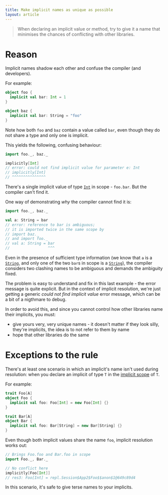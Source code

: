 ```yaml
---
title: Make implicit names as unique as possible
layout: article
---
```


> When declaring an implicit value or method, try to give it a name that minimises the chances of conflicting with other libraries.

# Reason

Implicit names shadow each other and confuse the compiler (and developers).

For example:

```scala
object foo {
  implicit val bar: Int = 1
}

object baz {
  implicit val bar: String = "foo"
}
```

Note how both `foo` and `baz` contain a value called `bar`, even though they do not share a type and only one is implicit.

This yields the following, confusing behaviour:

```scala
import foo._, baz._

implicitly[Int]
// error: could not find implicit value for parameter e: Int
// implicitly[Int]
// ^^^^^^^^^^^^^^^
```

There's a single implicit value of type [`Int`] in scope - `foo.bar`. But the compiler can't find it.

One way of demonstrating *why* the compiler cannot find it is:

```scala
import foo._, baz._

val a: String = bar
// error: reference to bar is ambiguous;
// it is imported twice in the same scope by
// import baz._
// and import foo._
// val a: String = bar
//                 ^^^
```

Even in the presence of sufficient type information (we know that `a` is a [`String`], and only one of the two `bar`s in scope is a [`String`]), the compiler considers two clashing names to be ambiguous and demands the ambiguity fixed.

The problem is easy to understand and fix in this last example - the error message is quite explicit. But in the context of implicit resolution, we're just getting a generic _could not find implicit value_ error message, which can be a bit of a nigthmare to debug.

In order to avoid this, and since you cannot control how other libraries name their implicits, you must:
* give yours very, very unique names - it doesn't matter if they look silly, they're implicits, the idea is to not refer to them by name
* hope that other libraries do the same

# Exceptions to the rule

There's at least one scenario in which an implicit's name isn't used during resolution: when you declare an implicit of type `T` in the [implicit scope](../definitions/implicit_scope.html) of `T`.

For example:

```scala
trait Foo[A]
object Foo {
  implicit val foo: Foo[Int] = new Foo[Int] {}
}

trait Bar[A]
object Bar {
  implicit val foo: Bar[String] = new Bar[String] {}
}
```

Even though both implicit values share the name `foo`, implicit resolution works out:

```scala
// Brings Foo.foo and Bar.foo in scope
import Foo._, Bar._

// No conflict here
implicitly[Foo[Int]]
// res3: Foo[Int] = repl.Session$App2$Foo$$anon$1@649c89d4
```

In this scenario, it's safe to give terse names to your implicits.

[`Int`]:https://www.scala-lang.org/api/2.12.8/scala/Int.html
[`String`]:https://docs.oracle.com/javase/8/docs/api/java/lang/String.html

